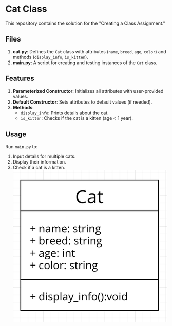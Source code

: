 # Cat Class 

This repository contains the solution for the "Creating a Class Assignment."

## Files
1. **cat.py**: Defines the `Cat` class with attributes (`name`, `breed`, `age`, `color`) and methods (`display_info`, `is_kitten`).
2. **main.py**: A script for creating and testing instances of the `Cat` class.


## Features
1. **Parameterized Constructor**: Initializes all attributes with user-provided values.
2. **Default Constructor**: Sets attributes to default values (if needed).
3. **Methods**:
   - `display_info`: Prints details about the cat.
   - `is_kitten`: Checks if the cat is a kitten (age < 1 year).

## Usage
Run `main.py` to:
1. Input details for multiple cats.
2. Display their information.
3. Check if a cat is a kitten.
![Alt Text](https://github.com/vhenewer/Creating-a-class/blob/main/Снимок%20экрана%202025-02-06%20в%2017.18.53.png)






